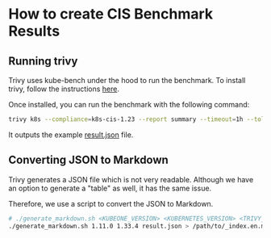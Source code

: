 # How to create CIS Benchmark Results

## Running trivy

Trivy uses kube-bench under the hood to run the benchmark. To install trivy, follow the instructions [here](https://trivy.dev/latest/getting-started/installation/).

Once installed, you can run the benchmark with the following command:

```bash
trivy k8s --compliance=k8s-cis-1.23 --report summary --timeout=1h --tolerations node-role.kubernetes.io/control-plane="":NoSchedule --format json --output result.json
```

It outputs the example [result.json](./result.json) file.

## Converting JSON to Markdown

Trivy generates a JSON file which is not very readable. Although we have an option to generate a "table" as well, it has the same issue.

Therefore, we use a script to convert the JSON to Markdown.

```bash
# ./generate_markdown.sh <KUBEONE_VERSION> <KUBERNETES_VERSION> <TRIVY_OUTPUT_JSON_FILE>
./generate_markdown.sh 1.11.0 1.33.4 result.json > /path/to/_index.en.md
```
